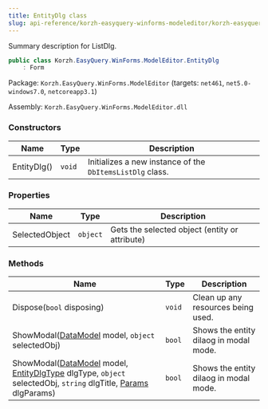 ```yaml
---
title: EntityDlg class
slug: api-reference/korzh-easyquery-winforms-modeleditor/korzh-easyquery-winforms-modeleditor-namespace/entitydlg-class
---
```

Summary description for ListDlg.
```csharp
public class Korzh.EasyQuery.WinForms.ModelEditor.EntityDlg
    : Form

```
Package: `Korzh.EasyQuery.WinForms.ModelEditor` (targets: `net461`, `net5.0-windows7.0`, `netcoreapp3.1`)

Assembly: `Korzh.EasyQuery.WinForms.ModelEditor.dll`

### Constructors

| Name | Type | Description | 
| --- | --- | --- | 
| EntityDlg() | `void` | Initializes a new instance of the `DbItemsListDlg` class. | 


### Properties

| Name | Type | Description | 
| --- | --- | --- | 
| SelectedObject | `object` | Gets the selected object (entity or attribute) | 


### Methods

| Name | Type | Description | 
| --- | --- | --- | 
| Dispose(`bool` disposing) | `void` | Clean up any resources being used. | 
| ShowModal([DataModel](/api-reference/korzh-easyquery/korzh-easyquery-namespace/datamodel-class) model, `object` selectedObj) | `bool` | Shows the entity dilaog in modal mode. | 
| ShowModal([DataModel](/api-reference/korzh-easyquery/korzh-easyquery-namespace/datamodel-class) model, [EntityDlgType](/api-reference/korzh-easyquery-winforms-modeleditor/korzh-easyquery-winforms-modeleditor-namespace/entitydlgtype-enum) dlgType, `object` selectedObj, `string` dlgTitle, [Params](/api-reference/korzh-easyquery-winforms-modeleditor/korzh-easyquery-winforms-modeleditor-namespace/entitydlg-params-class) dlgParams) | `bool` | Shows the entity dilaog in modal mode. |